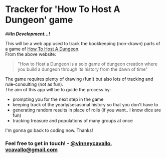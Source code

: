 Tracker for 'How To Host A Dungeon' game
=============

##***In Development...!***

This will be a web app used to track the bookkeeping (non-drawn) parts of a game of [How To Host A Dungeon](http://planet-thirteen.com/Dungeon.aspx).  
From the above website:

>"How to Host a Dungeon is a solo game of dungeon creation where you build a dungeon through its history from the dawn of time"

The game requires plenty of drawing (fun!) but also lots of tracking and rule-consulting (not as fun).  
The aim of this app will be to guide the process by:

- prompting you for the next step in the game
- keeping track of the yearly/sesasonal history so that you don't have to
- generating random results in place of rolls (if you want.. I know dice are fun)
- tracking treasure and populations of many groups at once

I'm gonna go back to coding now. Thanks!

### Feel free to get in touch! - [@vinneycavallo](http://www.twitter.com/vinneycavallo), [vcavallo@gmail.com](mailto:vcavallo@gmail.com)
